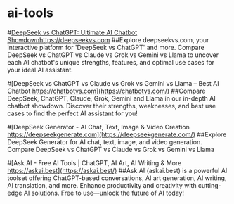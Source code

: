 # ai-tools


#[DeepSeek vs ChatGPT: Ultimate AI Chatbot Showdownhttps://deepseekvs.com](https://deepseekvs.com/)
##Explore deepseekvs.com, your interactive platform for 'DeepSeek vs ChatGPT' and more. Compare DeepSeek vs ChatGPT vs Claude vs Grok vs Gemini vs Llama to uncover each AI chatbot's unique strengths, features, and optimal use cases for your ideal AI assistant.

#[DeepSeek vs ChatGPT vs Claude vs Grok vs Gemini vs Llama – Best AI Chatbot https://chatbotvs.com](https://chatbotvs.com/)
##Compare DeepSeek, ChatGPT, Claude, Grok, Gemini and Llama in our in-depth AI chatbot showdown. Discover their strengths, weaknesses, and best use cases to find the perfect AI assistant for you!

#[DeepSeek Generator - AI Chat, Text, Image & Video Creation https://deepseekgenerate.com](https://deepseekgenerate.com/)
##Explore DeepSeek Generator for AI chat, text, image, and video generation. Compare DeepSeek vs ChatGPT vs Claude vs Grok vs Gemini vs Llama

#[Ask AI - Free AI Tools | ChatGPT, AI Art, AI Writing & More https://askai.best](https://askai.best/)
##Ask AI (askai.best) is a powerful AI toolset offering ChatGPT-based conversations, AI art generation, AI writing, AI translation, and more. Enhance productivity and creativity with cutting-edge AI solutions. Free to use—unlock the future of AI today!
